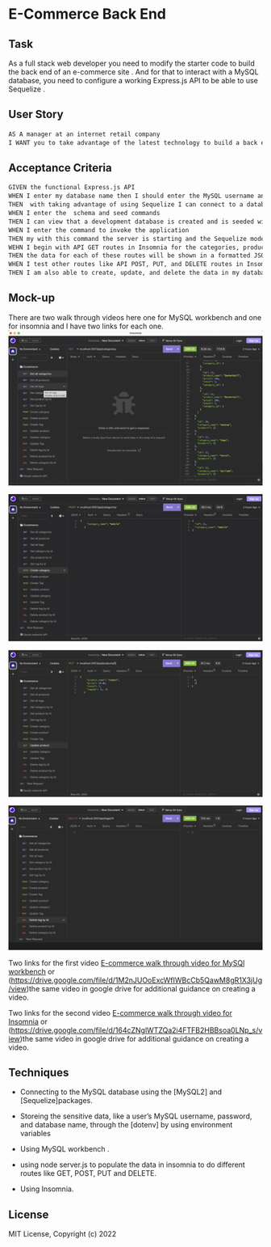 # E-Commerce Back End

## Task

As a full stack web developer you need to modify the starter code to build the back end of an e-commerce site . And for that to interact with a MySQL database, you need to configure a working Express.js API to be able to use Sequelize .

## User Story

```md
AS A manager at an internet retail company
I WANT you to take advantage of the latest technology to build a back end for my e-commerce website
```

## Acceptance Criteria

```md
GIVEN the functional Express.js API
WHEN I enter my database name then I should enter the MySQL username and my password for MySQL to an environment variable file
THEN  with taking advantage of using Sequelize I can connect to a database 
WHEN I enter the  schema and seed commands
THEN I can view that a development database is created and is seeded with example or test data
WHEN I enter the command to invoke the application
THEN my with this command the server is starting and the Sequelize models are synced to  MySQL database
WEHN I begin with API GET routes in Insomnia for the categories, products, or tags
THEN the data for each of these routes will be shown in a formatted JSON
WHEN I test other routes like API POST, PUT, and DELETE routes in Insomnia
THEN I am also able to create, update, and delete the data in my database
```

## Mock-up

There are two walk through videos here one for MySQL workbench and one for insomnia and I have two links for each one.
![In Insomnia, the user tests “GET tags,” “GET Categories,” and “GET All Products.”.](./Assets/GET-All-GET-By-ID.gif)

![In Insomnia, the user tests “POST tags,” “POST Categories,” and “POST Products.”.](./Assets/POST.gif)

![In Insomnia, the user tests “PUT tags,” “PUT Categories,” and “PUT All Products.”.](./Assets/PUT.gif)

![In Insomnia, the user tests “DELETE tags,” “DELETE Categories,” and “DELETE All Products.”.](./Assets/DELETE.gif)

Two links for the first video [E-commerce walk through video for MySQl workbench](https://youtu.be/Pkt5IT6hmwY) or (https://drive.google.com/file/d/1M2nJUOoExcWfIWBcCb5QawM8gR1X3jUg/view)the same video in google drive for additional guidance on creating a video.

Two links for the second video [E-commerce walk through video for Insomnia](https://youtu.be/lnutwrsDuAI) or (https://drive.google.com/file/d/164cZNglWTZQa2i4FTFB2HBBsoa0LNp_s/view)the same video in google drive for additional guidance on creating a video.

 ## Techniques

  * Connecting to the MySQL database using the [MySQL2] and [Sequelize]packages.

  * Storeing the sensitive data, like a user’s MySQL username, password, and database name, through the [dotenv] by using environment variables 

  * Using MySQL workbench .

  * using node server.js to populate the data in insomnia to do different routes like GET, POST, PUT and DELETE.

  * Using Insomnia.

## License

MIT License, Copyright (c) 2022 
